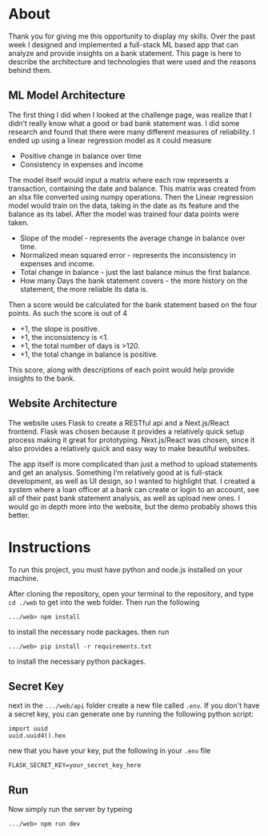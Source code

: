 # About
Thank you for giving me this opportunity to display my skills. Over the past week I designed and implemented a full-stack ML based app that can analyze and provide insights on a bank statement. This page is here to describe the architecture and technologies that were used and the reasons behind them.
## ML Model Architecture
The first thing I did when I looked at the challenge page, was realize that I didn’t really know what a good or bad bank statement was. I did some research and found that there were many different measures of reliability. I ended up using a linear regression model as it could measure
- Positive change in balance over time
- Consistency in expenses and income
  
The model itself would input a matrix where each row represents a transaction, containing the date and balance. This matrix was created from an xlsx file converted using numpy operations. Then the Linear regression model would train on the data, taking in the date as its feature and the balance as its label. After the model was trained four data points were taken.
- Slope of the model - represents the average change in balance over time.
- Normalized mean squared error - represents the inconsistency in expenses and income.
- Total change in balance - just the last balance minus the first balance.
- How many Days the bank statement covers - the more history on the statement, the more reliable its data is.

Then a score would be calculated for the bank statement based on the four points. As such the score is out of 4
- +1, the slope is positive.
- +1, the inconsistency is <1.
- +1, the total number of days is >120.
- +1, the total change in balance is positive.

This score, along with descriptions of each point would help provide insights to the bank.
## Website Architecture
The website uses Flask to create a RESTful api and a Next.js/React frontend. Flask was chosen because it provides a relatively quick setup process making it great for prototyping. Next.js/React was chosen, since it also provides a relatively quick and easy way to make beautiful websites. 

The app itself is more complicated than just a method to upload statements and get an analysis. Something I’m relatively good at is full-stack development, as well as UI design, so I wanted to highlight that. I created a system where a loan officer at a bank can create or login to an account, see all of their past bank statement analysis, as well as upload new ones. I would go in depth more into the website, but the demo probably shows this better. 

# Instructions

To run this project, you must have python and node.js installed on your machine.

After cloning the repository, open your terminal to the repository, and type `cd ./web` to get into the web folder. Then run the following
```
.../web> npm install
```
to install the necessary node packages. then run
```
.../web> pip install -r requirements.txt
```
to install the necessary python packages.
## Secret Key 
next in the `.../web/api` folder create a new file called `.env`. If you don't have a secret key, you can generate one by running the following python script:
```
import uuid
uuid.uuid4().hex
```
new that you have your key, put the following in your `.env` file
```
FLASK_SECRET_KEY=your_secret_key_here
```
## Run
Now simply run the server by typeing
```
.../web> npm run dev
```
